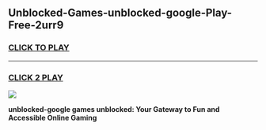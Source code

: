 
## Unblocked-Games-unblocked-google-Play-Free-2urr9
<h3>
<a href="https://premium76.site?title=unblocked-google&ref=23A">CLICK TO PLAY</a></h3>
<hr>

<h3>
<a href="https://premium76.site?title=unblocked-google&ref=23A">CLICK 2 PLAY</a>
  
</h3>

<a href="https://premium76.site?title=unblocked-google&ref=23A"><img src="https://clearcache.store/games.png"></a>


**unblocked-google games unblocked: Your Gateway to Fun and Accessible Online Gaming**
